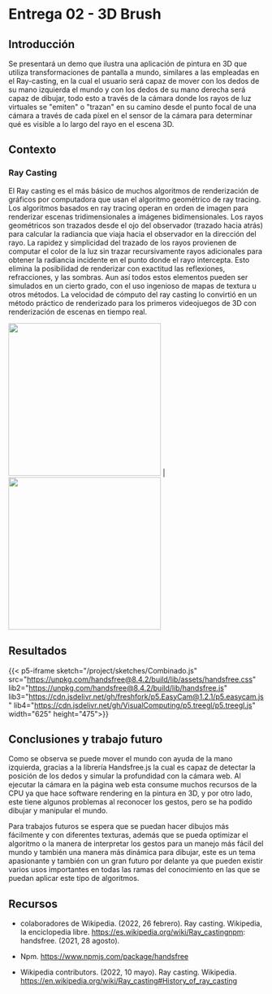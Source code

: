 # Entrega 02 - 3D Brush

## Introducción

Se presentará un demo que ilustra una aplicación de pintura en 3D que utiliza transformaciones de pantalla a mundo, similares a las empleadas en el Ray-casting, en la cual el usuario será capaz de mover con los dedos de su mano izquierda el mundo y con los dedos de su mano derecha será capaz de dibujar, todo esto a través de la cámara donde los rayos de luz virtuales se "emiten" o "trazan" en su camino desde el punto focal de una cámara a través de cada píxel en el sensor de la cámara para determinar qué es visible a lo largo del rayo en el escena 3D.

## Contexto

### Ray Casting

El Ray casting es el más básico de muchos algoritmos de renderización de gráficos por computadora que usan el algoritmo geométrico de ray tracing. Los algoritmos basados en ray tracing operan en orden de imagen para renderizar escenas tridimensionales a imágenes bidimensionales. Los rayos geométricos son trazados desde el ojo del observador (trazado hacia atrás) para calcular la radiancia que viaja hacia el observador en la dirección del rayo. La rapidez y simplicidad del trazado de los rayos provienen de computar el color de la luz sin trazar recursivamente rayos adicionales para obtener la radiancia incidente en el punto donde el rayo intercepta. Esto elimina la posibilidad de renderizar con exactitud las reflexiones, refracciones, y las sombras. Aun así todos estos elementos pueden ser simulados en un cierto grado, con el uso ingenioso de mapas de textura u otros métodos. La velocidad de cómputo del ray casting lo convirtió en un método práctico de renderizado para los primeros videojuegos de 3D con renderización de escenas en tiempo real.


<img src="https://upload.wikimedia.org/wikipedia/commons/3/3a/Anarch_short_gameplay.gif" width="300" />     |  <img src="https://www.computerhope.com/jargon/r/ray-casting-diagram.jpg" width="300" />

## Resultados

{{< p5-iframe sketch="/project/sketches/Combinado.js" src="https://unpkg.com/handsfree@8.4.2/build/lib/assets/handsfree.css" lib2="https://unpkg.com/handsfree@8.4.2/build/lib/handsfree.js" lib3="https://cdn.jsdelivr.net/gh/freshfork/p5.EasyCam@1.2.1/p5.easycam.js" lib4="https://cdn.jsdelivr.net/gh/VisualComputing/p5.treegl/p5.treegl.js" width="625" height="475">}}

## Conclusiones y trabajo futuro
Como se observa se puede mover el mundo con ayuda de la mano izquierda, gracias a la librería Handsfree.js la cual es capaz de detectar la posición de los dedos y simular la profundidad con la cámara web. Al ejecutar la cámara en la página web esta consume muchos recursos de la CPU ya que hace software rendering en la pintura en 3D, y por otro lado, este tiene algunos problemas al reconocer los gestos, pero se ha podido dibujar y manipular el mundo.

Para trabajos futuros se espera que se puedan hacer dibujos más fácilmente y con diferentes texturas, además que se pueda optimizar el algoritmo o la manera de interpretar los gestos para un manejo más fácil del mundo y también una manera más dinámica para dibujar, este es un tema apasionante y también con un gran futuro por delante ya que pueden existir varios usos importantes en todas las ramas del conocimiento en las que se puedan aplicar este tipo de algoritmos.


## Recursos

- colaboradores de Wikipedia. (2022, 26 febrero). Ray casting. Wikipedia, la enciclopedia libre. https://es.wikipedia.org/wiki/Ray_castingnpm: handsfree. (2021, 28 agosto). 

- Npm. https://www.npmjs.com/package/handsfree

- Wikipedia contributors. (2022, 10 mayo). Ray casting. Wikipedia. https://en.wikipedia.org/wiki/Ray_casting#History_of_ray_casting
